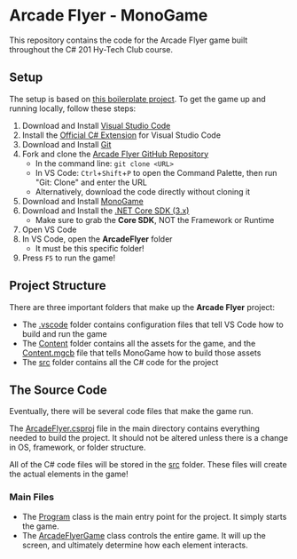 # Arcade Flyer - MonoGame
This repository contains the code for the Arcade Flyer game built throughout the C# 201 Hy-Tech Club course.

## Setup
The setup is based on [this boilerplate project](https://github.com/andrew-r-king/monogame-vscode-boilerplate). To get the game up and running locally, follow these steps:

1. Download and Install [Visual Studio Code](https://code.visualstudio.com/download)
1. Install the [Official C# Extension](https://marketplace.visualstudio.com/items?itemName=ms-dotnettools.csharp) for Visual Studio Code
1. Download and Install [Git](https://git-scm.com/downloads)   
1. Fork and clone the [Arcade Flyer GitHub Repository](https://github.com/hylandtechoutreach/ArcadeFlyer.git)
    - In the command line: `git clone <URL>`
    - In VS Code: `Ctrl`+`Shift`+`P` to open the Command Palette, then run "Git: Clone" and enter the URL
    - Alternatively, download the code directly without cloning it
1. Download and Install [MonoGame](https://www.monogame.net/downloads/)
1. Download and Install the [.NET Core SDK (3.x)](https://dotnet.microsoft.com/download)
    - Make sure to grab the **Core SDK**, NOT the Framework or Runtime 
1. Open VS Code
1. In VS Code, open the **ArcadeFlyer** folder
    - It must be this specific folder!
1. Press `F5` to run the game!

## Project Structure
There are three important folders that make up the **Arcade Flyer** project:

- The [.vscode](./.vscode) folder contains configuration files that tell VS Code how to build and run the game
- The [Content](./Content) folder contains all the assets for the game, and the [Content.mgcb](Content/Content.mgcb) file that tells MonoGame how to build those assets
- The [src](./src) folder contains all the C# code for the project

## The Source Code
Eventually, there will be several code files that make the game run.

The [ArcadeFlyer.csproj](ArcadeFlyer.csproj) file in the main directory contains everything needed to build the project. It should not be altered unless there is a change in OS, framework, or folder structure.

All of the C# code files will be stored in the [src](./src) folder. These files will create the actual elements in the game!

### Main Files
- The [Program](src/Program.cs) class is the main entry point for the project. It simply starts the game.
- The [ArcadeFlyerGame](src/ArcadeFlyerGame.cs) class controls the entire game. It will up the screen, and ultimately determine how each element interacts.